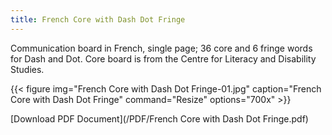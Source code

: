 ```yaml
---
title: French Core with Dash Dot Fringe
---
```

Communication board in French, single page; 36 core and 6 fringe words for Dash and Dot.  Core board is from the Centre for Literacy and Disability Studies.

{{< figure
img="French Core with Dash Dot Fringe-01.jpg"
caption="French Core with Dash Dot Fringe"
command="Resize"
options="700x" >}}



[Download PDF Document](/PDF/French Core with Dash Dot Fringe.pdf)
